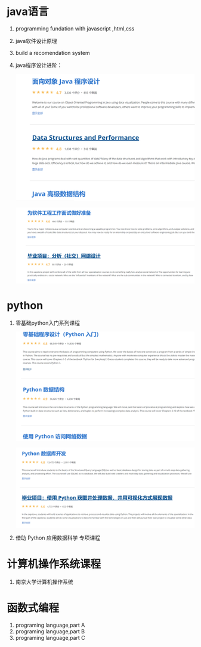 # java语言

1. programming fundation with javascript ,html,css

2. java软件设计原理

3. build a recomendation system

4. java程序设计进阶：

   ![1571493609250](coursesa网课部分.assets/1571493609250.png)

   ![1571493636944](coursesa网课部分.assets/1571493636944.png)

# python

1. 零基础python入门系列课程

   ![1571493769480](coursesa网课部分.assets/1571493769480.png)

   ![1571493795181](coursesa网课部分.assets/1571493795181.png)

2. 借助 Python 应用数据科学 专项课程

# 计算机操作系统课程

1. 南京大学计算机操作系统

# 函数式编程

1. programing language,part A
2. programing language,part B
3. programing language,part C